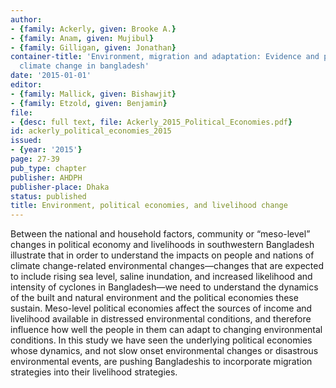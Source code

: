 ```yaml
---
author:
- {family: Ackerly, given: Brooke A.}
- {family: Anam, given: Mujibul}
- {family: Gilligan, given: Jonathan}
container-title: 'Environment, migration and adaptation: Evidence and politics of
  climate change in bangladesh'
date: '2015-01-01'
editor:
- {family: Mallick, given: Bishawjit}
- {family: Etzold, given: Benjamin}
file:
- {desc: full text, file: Ackerly_2015_Political_Economies.pdf}
id: ackerly_political_economies_2015
issued:
- {year: '2015'}
page: 27-39
pub_type: chapter
publisher: AHDPH
publisher-place: Dhaka
status: published
title: Environment, political economies, and livelihood change
---
```

Between the national and household factors, community or &#8220;meso-level&#8221; changes in political economy and livelihoods in southwestern Bangladesh illustrate that in order to understand the impacts on people and nations of climate change-related environmental changes&#8212;changes that are expected to include rising sea level, saline inundation, and increased likelihood and intensity of cyclones in Bangladesh&#8212;we need to understand the dynamics of the built and natural environment and the political economies these sustain. Meso-level political economies affect the sources of income and livelihood available in distressed environmental conditions, and therefore influence how well the people in them can adapt to changing environmental conditions. In this study we have seen the underlying political economies whose dynamics, and not slow onset environmental changes or disastrous environmental events, are pushing Bangladeshis to incorporate migration strategies into their livelihood strategies.
